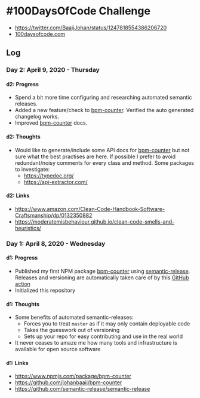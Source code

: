 # #100DaysOfCode Challenge

- <https://twitter.com/BaaijJohan/status/1247818554386206720>
- [100daysofcode.com](http://100daysofcode.com/)

## Log

### Day 2: April 9, 2020 - Thursday

#### d2: Progress

- Spend a bit more time configuring and researching automated semantic releases.
- Added a new feature/check to [bpm-counter](https://github.com/johanbaaij/bpm-counter). Verified the auto generated changelog works.
- Improved [bpm-counter](https://github.com/johanbaaij/bpm-counter) docs.

#### d2: Thoughts

- Would like to generate/include some API docs for [bpm-counter](https://github.com/johanbaaij/bpm-counter) but not sure what the best practises are here. If possible I prefer to avoid redundant/noisy comments for every class and method. Some packages to investigate:
  - <https://typedoc.org/>
  - <https://api-extractor.com/>

#### d2: Links

- <https://www.amazon.com/Clean-Code-Handbook-Software-Craftsmanship/dp/0132350882>
- <https://moderatemisbehaviour.github.io/clean-code-smells-and-heuristics/>

### Day 1: April 8, 2020 - Wednesday

#### d1: Progress

- Published my first NPM package [bpm-counter](https://github.com/johanbaaij/bpm-counter) using [semantic-release](https://github.com/semantic-release/semantic-release). Releases and versioning are automatically taken care of by this [GitHub action](https://github.com/johanbaaij/bpm-counter/blob/master/.github/workflows/main.yml)
- Initialized this repository

#### d1: Thoughts

- Some benefits of automated semantic-releases:
  - Forces you to treat `master` as if it may only contain deployable code
  - Takes the guesswork out of versioning
  - Sets up your repo for easy contributing and use in the real world
- It never ceases to amaze me how many tools and infrastructure is available for open source software

#### d1: Links

- <https://www.npmjs.com/package/bpm-counter>
- <https://github.com/johanbaaij/bpm-counter>
- <https://github.com/semantic-release/semantic-release>
